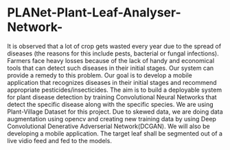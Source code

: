# PLANet-Plant-Leaf-Analyser-Network-
It is observed that a lot of crop gets wasted every year due to the spread of diseases (the reasons for this include pests, bacterial or fungal infections). Farmers face heavy losses because of the lack of handy and economical tools that can detect such diseases in their initial stages. Our system can provide a remedy to this problem. Our goal is to develop a mobile application that recognizes diseases in their initial stages and recommend appropriate pesticides/insecticides. The aim is to build a deployable system for plant disease detection by training Convolutional Neural Networks that detect the specific disease along with the specific species. We are using Plant-Village Dataset for this project. Due to skewed data, we are doing data augmentation using opencv and creating new training data by using Deep Convolutional Denerative Adverserial Network(DCGAN). We will also be developing a mobile application. The target leaf shall be segmented out of a live vidio feed and fed to the models.
